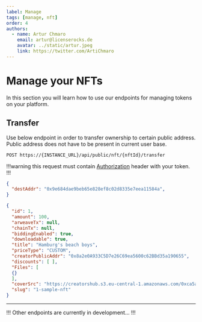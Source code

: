 ```yaml
---
label: Manage
tags: [manage, nft]
order: 4
authors:
  - name: Artur Chmaro
    email: artur@licenserocks.de
    avatar: ../static/artur.jpeg
    link: https://twitter.com/ArtiChmaro
---
```

# Manage your NFTs

In this section you will learn how to use our endpoints for managing tokens on your platform.

## Transfer

Use below endpoint in order to transfer ownership to certain public address.
Public address does not have to be present in current user base.

```
POST https://{INSTANCE_URL}/api/public/nft/{nftId}/transfer
```

!!!warning
this request must contain [Authorization](/authorization.md) header with your token.
!!!

```json Payload (application/json)
{
  "destAddr": "0x9e684dae9beb65e828ef8c02d8335e7eea11584a",
}
```

```json Response
{
  "id": 1,
  "amount": 100,
  "arweaveTx": null,
  "chainTx": null,
  "biddingEnabled": true,
  "downloadable": true,
  "title": "Hamburg's beach boys",
  "priceType": "CUSTOM",
  "creatorPublicAddr": "0x8a2e0A933C5D7e26C69ea5600c62BBd35a190655",
  "discounts": [ ],
  "Files": [
  {}
  ],
  "coverSrc": "https://creatorshub.s3.eu-central-1.amazonaws.com/0xca5ab7a0f61b1b14174cfb96b1d4178e7350ba80/nftFiles/1/cover/sample-image.jpg",
  "slug": "1-sample-nft"
}
```

---

!!!
Other endpoints are currently in development...
!!!


